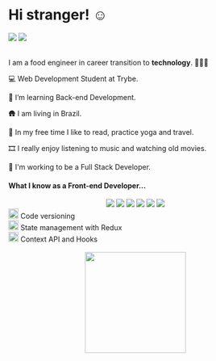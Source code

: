 <h1> Hi stranger! ☺️ </h1>

<div> 
  <a href = "mailto:perinotolarissa@gmail.com"><img src="https://img.shields.io/badge/Gmail-D14836?style=for-the-badge&logo=gmail&logoColor=white" target="_blank"></a>
  <a href="http://www.linkedin.com/in/larissaperinoto" target="_blank"><img src="https://img.shields.io/badge/-LinkedIn-%230077B5?style=for-the-badge&logo=linkedin&logoColor=white" target="_blank"></a> 
</div>
<br>

I am a food engineer in career transition to **technology**. 👩🏻‍💻

  💻 Web Development Student at Trybe. 
  
  🌱 I’m learning Back-end Development.
  
  🛖 I am living in Brazil.
  
  🌴 In my free time I like to read, practice yoga and travel. 
  
  🎞️ I really enjoy listening to music and watching old movies.
  
  🎯 I'm working to be a Full Stack Developer.

#### What I know as a **Front-end Developer**...

<div align="center"> 
  <img src="https://img.shields.io/badge/CSS3-1572B6?style=for-the-badge&logo=css3&logoColor=white">
  <img src="https://img.shields.io/badge/HTML5-E34F26?style=for-the-badge&logo=html5&logoColor=white">
  <img src="https://img.shields.io/badge/JavaScript-F7DF1E?style=for-the-badge&logo=javascript&logoColor=black"> 
  <img src="https://img.shields.io/badge/Jest-C21325?style=for-the-badge&logo=jest&logoColor=white">
  <img src="https://img.shields.io/badge/Bootstrap-563D7C?style=for-the-badge&logo=bootstrap&logoColor=white">
  <img src="https://img.shields.io/badge/React-20232A?style=for-the-badge&logo=react&logoColor=61DAFB">
</div>
<div>
  <div>
    <img src="https://user-images.githubusercontent.com/25181517/117364277-fc4eb280-aebd-11eb-8769-a3583c6a2037.png" width="20px"> Code versioning
  </div>
  <div>
    <img src="https://user-images.githubusercontent.com/25181517/187896150-cc1dcb12-d490-445c-8e4d-1275cd2388d6.png" width="20px"> State management with Redux
  </div>
  <div>
    <img src="https://user-images.githubusercontent.com/25181517/183897015-94a058a6-b86e-4e42-a37f-bf92061753e5.png" width="20px"> Context API and Hooks
  </div>
</div>

<br>

<div align="center"> 
<img height="200em" src="https://github-profile-summary-cards.vercel.app/api/cards/profile-details?username=larissaperinoto&theme=vue">
</div>

